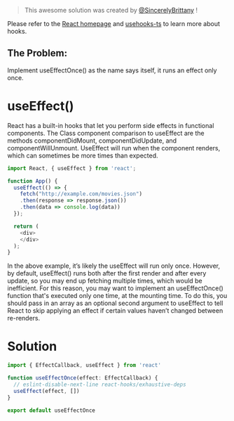 > This awesome solution was created by [@SincerelyBrittany](https://github.com/sincerelybrittany) !

Please refer to the [React homepage](https://legacy.reactjs.org/docs/hooks-effect.html) and [usehooks-ts](https://usehooks-ts.com/react-hook/use-effect-once) to learn more about hooks.

## The Problem: 

Implement useEffectOnce() as the name says itself, it runs an effect only once.

# useEffect()

React has a built-in hooks that let you perform side effects in functional components. The Class component comparison to useEffect are the methods componentDidMount, componentDidUpdate, and componentWillUnmount. UseEffect will run when the component renders, which can sometimes be more times than expected. 

```js
import React, { useEffect } from 'react';

function App() {
  useEffect(() => {
    fetch("http://example.com/movies.json")
    .then(response => response.json())
    .then(data => console.log(data))
  });

  return (
    <div>
    </div>
  );
}

```

In the above example, it’s likely the useEffect will run only once. However, by default, useEffect() runs both after the first render and after every update, so you may end up fetching multiple times, which would be inefficient. For this reason, you may want to implement an useEffectOnce() function that's executed only one time, at the mounting time. To do this, you should pass in an array as an optional second argument to useEffect to tell React to skip applying an effect if certain values haven’t changed between re-renders.

# Solution

```js
import { EffectCallback, useEffect } from 'react'

function useEffectOnce(effect: EffectCallback) {
  // eslint-disable-next-line react-hooks/exhaustive-deps
  useEffect(effect, [])
}

export default useEffectOnce
```

